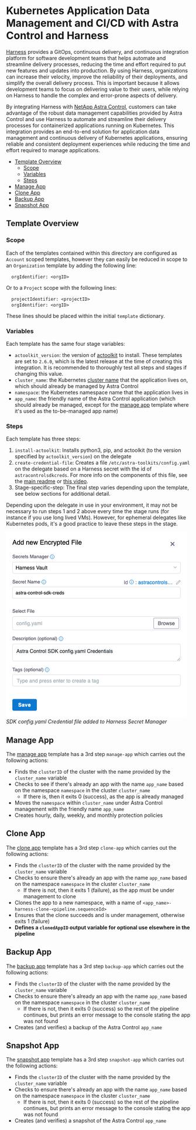 # Kubernetes Application Data Management and CI/CD with Astra Control and Harness

[Harness](https://www.harness.io/) provides a GitOps, continuous delivery, and continuous integration platform for software development teams that helps automate and streamline delivery processes, reducing the time and effort required to put new features and updates into production. By using Harness, organizations can increase their velocity, improve the reliability of their deployments, and simplify the overall delivery process. This is important because it allows development teams to focus on delivering value to their users, while relying on Harness to handle the complex and error-prone aspects of delivery.

By integrating Harness with [NetApp Astra Control](https://cloud.netapp.com/astra), customers can take advantage of the robust data management capabilities provided by Astra Control and use Harness to automate and streamline their delivery processes for containerized applications running on Kubernetes. This integration provides an end-to-end solution for application data management and continuous delivery of Kubernetes applications, ensuring reliable and consistent deployment experiences while reducing the time and effort required to manage applications.

* [Template Overview](#template-overview)
  * [Scope](#scope)
  * [Variables](#variables)
  * [Steps](#steps)
* [Manage App](#manage-app)
* [Clone App](#clone-app)
* [Backup App](#backup-app)
* [Snapshot App](#snapshot-app)

## Template Overview

### Scope

Each of the templates contained within this directory are configured as `Account` scoped templates, however they can easily be reduced in scope to an `Organization` template by adding the following line:

```text
  orgIdentifier: <orgID>
```

Or to a `Project` scope with the following lines:

```text
  projectIdentifier: <projectID>
  orgIdentifier: <orgID>
```

These lines should be placed within the initial `template` dictionary.

### Variables

Each template has the same four stage variables:

* `actoolkit_version`: the version of [actoolkit](https://pypi.org/project/actoolkit/) to install. These templates are set to `2.6.0`, which is the latest release at the time of creating this integration. It is recommended to thoroughly test all steps and stages if changing this value.
* `cluster_name`: the Kubernetes [cluster name](../../docs/toolkit/list/README.md#clusters) that the application lives on, which should already be managed by Astra Control
* `namespace`: the Kubernetes namespace name that the application lives in
* `app_name`: the friendly name of the Astra Control application (which should already be managed, except for the [manage app](#manage-app) template where it's used as the to-be-managed app name)

### Steps

Each template has three steps:

1. `install-actoolkit`: Installs python3, pip, and actoolkit (to the version specified by `actoolkit_version`) on the delegate
1. `create-credential-file`: Creates a file `/etc/astra-toolkits/config.yaml` on the delegate based on a Harness secret with the id of `astracontrolsdkcreds`. For more info on the components of this file, see the [main readme](../../README.md#authentication) or [this video](https://www.youtube.com/watch?v=o-q-q_41A5A).
1. Stage-specific-step: The final step varies depending upon the template, see below sections for additional detail.

Depending upon the delegate in use in your environment, it may not be necessary to run steps 1 and 2 above every time the stage runs (for instance if you use long lived VMs). However, for ephemeral delegates like Kubernetes pods, it's a good practice to leave these steps in the stage.

![SDK config.yaml Credential file added to Harness Secret Manager](images/01-credentials-harness-secret-file.png)
_SDK config.yaml Credential file added to Harness Secret Manager_

## Manage App

The [manage app](./astra-manage-app.yaml) template has a 3rd step `manage-app` which carries out the following actions:

* Finds the `clusterID` of the cluster with the name provided by the `cluster_name` variable
* Checks to see if there's already an app with the name `app_name` based on the namespace `namespace` in the cluster `cluster_name`
  * If there is, then it exits 0 (success), as the app is already managed
* Moves the `namespace` within `cluster_name` under Astra Control management with the friendly name `app_name`
* Creates hourly, daily, weekly, and monthly protection policies

## Clone App

The [clone app](./astra-clone-app.yaml) template has a 3rd step `clone-app` which carries out the following actions:

* Finds the `clusterID` of the cluster with the name provided by the `cluster_name` variable
* Checks to ensure there's already an app with the name `app_name` based on the namespace `namespace` in the cluster `cluster_name`
  * If there is not, then it exits 1 (failure), as the app must be under management to clone
* Clones the app to a new namespace, with a name of `<app_name>-harness-clone-<pipeline.sequenceId>`
* Ensures that the clone succeeds and is under management, otherwise exits 1 (failure)
* **Defines a `clonedAppID` output variable for optional use elsewhere in the pipeline**

## Backup App

The [backup app](./astra-backup-app.yaml) template has a 3rd step `backup-app` which carries out the following actions:

* Finds the `clusterID` of the cluster with the name provided by the `cluster_name` variable
* Checks to ensure there's already an app with the name `app_name` based on the namespace `namespace` in the cluster `cluster_name`
  * If there is not, then it exits 0 (success) so the rest of the pipeline continues, but prints an error message to the console stating the app was not found
* Creates (and verifies) a backup of the Astra Control `app_name`

## Snapshot App

The [snapshot app](./astra-snapshot-app.yaml) template has a 3rd step `snapshot-app` which carries out the following actions:

* Finds the `clusterID` of the cluster with the name provided by the `cluster_name` variable
* Checks to ensure there's already an app with the name `app_name` based on the namespace `namespace` in the cluster `cluster_name`
  * If there is not, then it exits 0 (success) so the rest of the pipeline continues, but prints an error message to the console stating the app was not found
* Creates (and verifies) a snapshot of the Astra Control `app_name`

